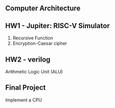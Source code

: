 ## Computer Architecture

## HW1 - Jupiter: RISC-V Simulator
1. Recursive Function
2. Encryption-Caesar cipher

## HW2 - verilog
Arithmetic Logic Unit (ALU)

## Final Project
Implement a CPU
